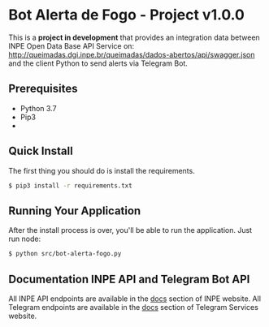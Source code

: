 # Bot Alerta de Fogo - Project v1.0.0
This is a **project in development** that provides an integration data between INPE Open Data Base API Service on: 
http://queimadas.dgi.inpe.br/queimadas/dados-abertos/api/swagger.json and the client Python to send alerts via Telegram Bot.

## Prerequisites
* Python 3.7
* Pip3
*

## Quick Install
The first thing you should do is install the requirements.

```bash
$ pip3 install -r requirements.txt
```

## Running Your Application
After the install process is over, you'll be able to run the application. Just run node:

```bash
$ python src/bot-alerta-fogo.py
```

## Documentation INPE API and Telegram Bot API
All INPE API endpoints are available in the [docs](http://queimadas.dgi.inpe.br/queimadas/dados-abertos/apidoc/) section of INPE website.
All Telegram endpoints are available in the [docs]() section of Telegram Services website.
